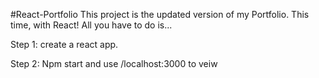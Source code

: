 #React-Portfolio
This project is the updated version of my Portfolio. This time, with React! 
All you have to do is...

Step 1: create a react app.

Step 2: Npm start and use /localhost:3000 to veiw
